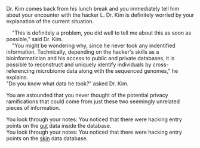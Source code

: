 Dr. Kim comes back from his lunch break and you immediately tell him about your encounter with the hacker L. Dr. Kim is definitely worried by your explanation of the current situation. <br/>

&nbsp;&nbsp;&nbsp;&nbsp;"This is definitely a problem, you did well to tell me about this as soon as possible," said Dr. Kim. <br/>
&nbsp;&nbsp;&nbsp;&nbsp;"You might be wondering why, since he never took any indentified information. Technically, depending on the hacker's skills as a bioinformatician and his access to public and private databases, it is possible to reconstruct and uniquely identify individuals by cross-referencing microbiome data along with the sequenced genomes," he explains. <br/>
"Do you know what data he took?" asked Dr. Kim. <br/>

You are astounded that you never thought of the potential privacy ramifications that could come from just these two seemingly unrelated pieces of information. <br/>

You look through your notes: You noticed that there were hacking entry points on the [gut](https://ashuang2013.github.io/Bioinformatics-Final/Scenario3) data inside the database. <br/>
You look through your notes: You noticed that there were hacking entry points on the [skin](https://ashuang2013.github.io/Bioinformatics-Final/Scenario4) data database.
